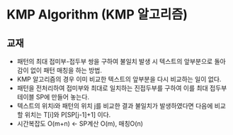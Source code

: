 # KMP Algorithm (KMP 알고리즘)

## 교재
- 패턴의 최대 접미부-접두부 쌍을 구하여 불일치 발생 시 텍스트의 앞부분으로 돌아감이 없이 패턴 매칭을 하는 방법.
- KMP 알고리즘의 경우 이미 비교한 텍스트의 앞부분을 다시 비교하는 일이 없다.
- 패턴을 전처리하여 접미부와 최대로 일치하는 진접두부를 구하여 이를 최대 접두부 테이블 SP에 만들어 놓는다.
- 텍스트의 위치i와 패턴의 위치 j를 비교한 결과 불일치가 발생하였다면 다음에 비교할 위치는 T[i]와 P[SP[j-1]+1] 이다.
- 시간복잡도 O(m+n) ← SP계산 O(m), 매칭O(n)

  
